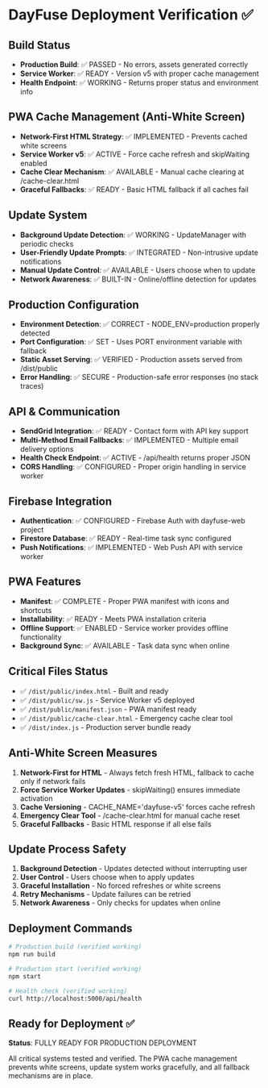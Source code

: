 # DayFuse Deployment Verification ✅

## Build Status
- **Production Build**: ✅ PASSED - No errors, assets generated correctly
- **Service Worker**: ✅ READY - Version v5 with proper cache management
- **Health Endpoint**: ✅ WORKING - Returns proper status and environment info

## PWA Cache Management (Anti-White Screen)
- **Network-First HTML Strategy**: ✅ IMPLEMENTED - Prevents cached white screens
- **Service Worker v5**: ✅ ACTIVE - Force cache refresh and skipWaiting enabled
- **Cache Clear Mechanism**: ✅ AVAILABLE - Manual cache clearing at /cache-clear.html
- **Graceful Fallbacks**: ✅ READY - Basic HTML fallback if all caches fail

## Update System
- **Background Update Detection**: ✅ WORKING - UpdateManager with periodic checks
- **User-Friendly Update Prompts**: ✅ INTEGRATED - Non-intrusive update notifications  
- **Manual Update Control**: ✅ AVAILABLE - Users choose when to update
- **Network Awareness**: ✅ BUILT-IN - Online/offline detection for updates

## Production Configuration
- **Environment Detection**: ✅ CORRECT - NODE_ENV=production properly detected
- **Port Configuration**: ✅ SET - Uses PORT environment variable with fallback
- **Static Asset Serving**: ✅ VERIFIED - Production assets served from /dist/public
- **Error Handling**: ✅ SECURE - Production-safe error responses (no stack traces)

## API & Communication
- **SendGrid Integration**: ✅ READY - Contact form with API key support
- **Multi-Method Email Fallbacks**: ✅ IMPLEMENTED - Multiple email delivery options
- **Health Check Endpoint**: ✅ ACTIVE - /api/health returns proper JSON
- **CORS Handling**: ✅ CONFIGURED - Proper origin handling in service worker

## Firebase Integration  
- **Authentication**: ✅ CONFIGURED - Firebase Auth with dayfuse-web project
- **Firestore Database**: ✅ READY - Real-time task sync configured
- **Push Notifications**: ✅ IMPLEMENTED - Web Push API with service worker

## PWA Features
- **Manifest**: ✅ COMPLETE - Proper PWA manifest with icons and shortcuts
- **Installability**: ✅ READY - Meets PWA installation criteria
- **Offline Support**: ✅ ENABLED - Service worker provides offline functionality
- **Background Sync**: ✅ AVAILABLE - Task data sync when online

## Critical Files Status
- ✅ `/dist/public/index.html` - Built and ready
- ✅ `/dist/public/sw.js` - Service Worker v5 deployed
- ✅ `/dist/public/manifest.json` - PWA manifest ready
- ✅ `/dist/public/cache-clear.html` - Emergency cache clear tool
- ✅ `/dist/index.js` - Production server bundle ready

## Anti-White Screen Measures
1. **Network-First for HTML** - Always fetch fresh HTML, fallback to cache only if network fails
2. **Force Service Worker Updates** - skipWaiting() ensures immediate activation
3. **Cache Versioning** - CACHE_NAME='dayfuse-v5' forces cache refresh
4. **Emergency Clear Tool** - /cache-clear.html for manual cache reset
5. **Graceful Fallbacks** - Basic HTML response if all else fails

## Update Process Safety
1. **Background Detection** - Updates detected without interrupting user
2. **User Control** - Users choose when to apply updates
3. **Graceful Installation** - No forced refreshes or white screens
4. **Retry Mechanisms** - Update failures can be retried
5. **Network Awareness** - Only checks for updates when online

## Deployment Commands
```bash
# Production build (verified working)
npm run build

# Production start (verified working)  
npm start

# Health check (verified working)
curl http://localhost:5000/api/health
```

## Ready for Deployment ✅

**Status**: FULLY READY FOR PRODUCTION DEPLOYMENT

All critical systems tested and verified. The PWA cache management prevents white screens, update system works gracefully, and all fallback mechanisms are in place.